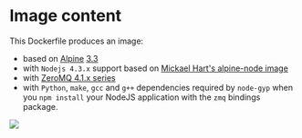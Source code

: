 # Image content
This Dockerfile produces an image:
* based on [Alpine](https://hub.docker.com/_/alpine/) [3.3](https://github.com/tianon/docker-brew-ubuntu-core/blob/e406914e5f648003dfe8329b512c30c9ad0d2f9c/wily/Dockerfile)
* with `Nodejs 4.3.x` support based on [Mickael Hart's alpine-node image](https://github.com/mhart/alpine-node)
* with [ZeroMQ 4.1.x series](https://pkgs.alpinelinux.org/package/main/x86/zeromq)
* with `Python`, `make`, `gcc` and `g++` dependencies required by `node-gyp` when you `npm install` your NodeJS application with the `zmq` bindings package.

[![](https://badge.imagelayers.io/lucsorel/zeromq-bindings:alpinelinux3.3-zeromq4.3.x-nodejs4.3.x.svg)](https://imagelayers.io/?images=lucsorel/zeromq-containers:alpinelinux3.3-zeromq4.3.x-nodejs4.3.x 'Alpine Linux-based NodeJS container with ZeroMQ bindings')
